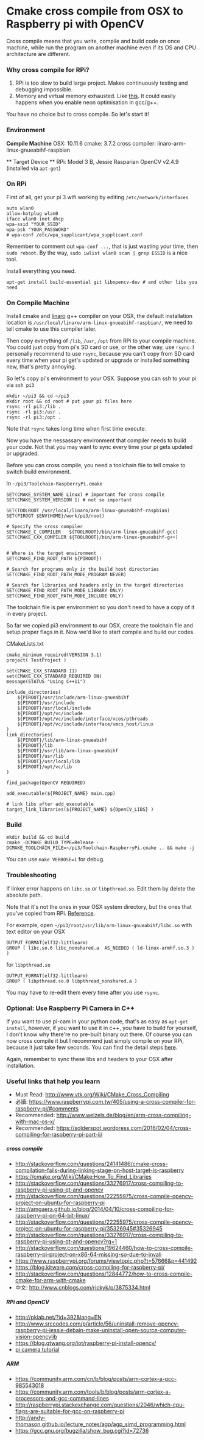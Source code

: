 # Cmake cross compile from OSX to Raspberry pi with OpenCV

Cross compile means that you write, compile and build code on once machine, while run the program on another machine even if its OS and CPU architecture are different.

### Why cross compile for RPi?

1. RPi is too slow to build large project. Makes continuously testing and debugging impossible.
2. Memory and virtual memory exhausted. Like [this](https://www.google.com.tw/search?client=safari&rls=en&q=raspberrypi+compile+virtual+memory+exhausted&ie=UTF-8&oe=UTF-8&gfe_rd=cr&ei=3MScWKfwGLT48Aeto7jACA). It could easily happens when you enable neon optimisation in gcc/g++.

You have no choice but to cross compile. So let's start it!

### Environment

**Compile Machine**
OSX: 10.11.6
cmake: 3.7.2
cross compiler: linaro-arm-linux-gnueabihf-raspbian

** Target Device **
RPi: Model 3 B, Jessie Rasparian
OpenCV v2.4.9 (installed via `apt-get`)

### On RPi

First of all, get your pi 3 wifi working by editing `/etc/network/interfaces`

```
auto wlan0
allow-hotplug wlan0
iface wlan0 inet dhcp
wpa-ssid "YOUR_SSID"
wpa-psk "YOUR_PASSWORD"
# wpa-conf /etc/wpa_supplicant/wpa_supplicant.conf
```

Remember to comment out `wpa-conf ...`, that is just wasting your time, then `sudo reboot`. By the way, `sudo iwlist wlan0 scan | grep ESSID` is a nice tool.

Install everything you need.

```
apt-get install build-essential git libopencv-dev # and other libs you need
```

### On Compile Machine

Install cmake and [linaro](https://www.linaro.org) g++ compiler on your OSX, the default installation location is `/usr/local/linaro/arm-linux-gnueabihf-raspbian/`, we need to tell cmake to use this compiler later.

Then copy everything of `/lib`, `/usr`, `/opt` from RPi to your compile machine. You could just copy from pi's SD card or use, or the other way, use `rsync`. I personally recommend to use `rsync`, because you can't copy from SD card every time when your pi get's updated or upgrade or installed something new, that's pretty annoying.

So let's copy pi's environment to your OSX. Suppose you can ssh to your pi via `ssh pi3`

```
mkdir ~/pi3 && cd ~/pi3
mkdir root && cd root # put your pi files here
rsync -rl pi3:/lib . 
rsync -rl pi3:/usr .
rsync -rl pi3:/opt .
```

Note that `rsync` takes long time when first time execute. 

Now you have the nessassary environment that compiler needs to build your code. Not that you may want to sync every time your pi gets updated or upgraded.

Before you can cross compile, you need a toolchain file to tell cmake to switch build environment.

In `~/pi3/Toolchain-RaspberryPi.cmake`

```
SET(CMAKE_SYSTEM_NAME Linux) # important for cross compile
SET(CMAKE_SYSTEM_VERSION 1) # not so important

SET(TOOLROOT /usr/local/linaro/arm-linux-gnueabihf-raspbian)
SET(PIROOT $ENV{HOME}/work/pi3/root)

# Specify the cross compiler
SET(CMAKE_C_COMPILER   ${TOOLROOT}/bin/arm-linux-gnueabihf-gcc)
SET(CMAKE_CXX_COMPILER ${TOOLROOT}/bin/arm-linux-gnueabihf-g++)


# Where is the target environment
SET(CMAKE_FIND_ROOT_PATH ${PIROOT})

# Search for programs only in the build host directories
SET(CMAKE_FIND_ROOT_PATH_MODE_PROGRAM NEVER)

# Search for libraries and headers only in the target directories
SET(CMAKE_FIND_ROOT_PATH_MODE_LIBRARY ONLY)
SET(CMAKE_FIND_ROOT_PATH_MODE_INCLUDE ONLY)
```

The toolchain file is per environment so you don't need to have a copy of it in every project. 

So far we copied pi3 environment to our OSX, create the toolchain file and setup proper flags in it. Now we'd like to start compile and build our codes.

CMakeLists.txt

```
cmake_minimum_required(VERSION 3.1)
project( TestProject )

set(CMAKE_CXX_STANDARD 11)
set(CMAKE_CXX_STANDARD_REQUIRED ON)
message(STATUS "Using C++11")

include_directories( 
    ${PIROOT}/usr/include/arm-linux-gnueabihf
    ${PIROOT}/usr/include
    ${PIROOT}/usr/local/include
    ${PIROOT}/opt/vc/include 
    ${PIROOT}/opt/vc/include/interface/vcos/pthreads 
    ${PIROOT}/opt/vc/include/interface/vmcs_host/linux 
)
link_directories( 
    ${PIROOT}/lib/arm-linux-gnueabihf 
    ${PIROOT}/lib
    ${PIROOT}/usr/lib/arm-linux-gnueabihf 
    ${PIROOT}/usr/lib
    ${PIROOT}/usr/local/lib
    ${PIROOT}/opt/vc/lib 
)

find_package(OpenCV REQUIRED)

add_executable(${PROJECT_NAME} main.cpp)

# link libs after add_executable
target_link_libraries(${PROJECT_NAME} ${OpenCV_LIBS} )
```

### Build

```
mkdir build && cd build
cmake -DCMAKE_BUILD_TYPE=Release -DCMAKE_TOOLCHAIN_FILE=~/pi3/Toolchain-RaspberryPi.cmake .. && make -j
```

You can use `make VERBOSE=1` for debug.

### Troubleshooting

If linker error happens on `libc.so` or `libpthread.so`. Edit them by delete the absolute path. 

Note that it's not the ones in your OSX system directory, but the ones that you've copied from RPi. [Reference](https://www.raspberrypi.org/forums/viewtopic.php?f=33&t=37658).

For example, open `~/pi3/root/usr/lib/arm-linux-gnueabihf/libc.so` with text editor on your OSX

```
OUTPUT_FORMAT(elf32-littlearm)
GROUP ( libc.so.6 libc_nonshared.a  AS_NEEDED ( ld-linux-armhf.so.3 ) )
```

for `libpthread.so`

```
OUTPUT_FORMAT(elf32-littlearm)
GROUP ( libpthread.so.0 libpthread_nonshared.a )
```

You may have to re-edit them every time after you use `rsync`.

### Optional: Use Raspberry Pi Camera in C++

If you want to use pi-cam in your python code, that's as easy as `apt-get install`, however, if you want to use it in c++, you have to build for yourself, I don't know why there're no pre-built binary out there. Of course you can now cross compile it but I recommend just simply compile on your RPi,  because it just take few seconds. You can find the detail steps [here](http://www.uco.es/investiga/grupos/ava/node/40). 

Again, remember to sync these libs and headers to your OSX after installation.

### Useful links that help you learn

* Must Read: http://www.vtk.org/Wiki/CMake_Cross_Compiling
* 必讀: https://www.raspberrypi.com.tw/405/using-a-cross-compiler-for-raspberry-pi/#comments
* Recommended: http://www.welzels.de/blog/en/arm-cross-compiling-with-mac-os-x/
* Recommended: https://solderspot.wordpress.com/2016/02/04/cross-compiling-for-raspberry-pi-part-ii/

##### cross compile

* http://stackoverflow.com/questions/24141486/cmake-cross-compilation-fails-during-linking-stage-on-host-target-is-raspberry
* https://cmake.org/Wiki/CMake:How_To_Find_Libraries
* http://stackoverflow.com/questions/33276917/cross-compiling-to-raspberry-pi-using-qt-and-opencv
* http://stackoverflow.com/questions/22255975/cross-compile-opencv-project-on-ubuntu-for-raspberry-pi
* http://amgaera.github.io/blog/2014/04/10/cross-compiling-for-raspberry-pi-on-64-bit-linux/
* http://stackoverflow.com/questions/22255975/cross-compile-opencv-project-on-ubuntu-for-raspberry-pi/35326945#35326945
* http://stackoverflow.com/questions/33276917/cross-compiling-to-raspberry-pi-using-qt-and-opencv?rq=1
* http://stackoverflow.com/questions/19624460/how-to-cross-compile-raspberry-pi-project-on-x86-64-missing-so-due-to-invali
* https://www.raspberrypi.org/forums/viewtopic.php?t=57666&p=441492
* https://blog.kitware.com/cross-compiling-for-raspberry-pi/
* http://stackoverflow.com/questions/12844772/how-to-cross-compile-cmake-for-arm-with-cmake
* 中文: http://www.cnblogs.com/rickyk/p/3875334.html

##### RPi and OpenCV

* http://pklab.net/?id=392&lang=EN
* http://www.srccodes.com/p/article/56/uninstall-remove-opencv-raspberry-pi-jessie-debain-make-uninstall-open-source-computer-vision-opencvlib
* https://blog.gtwang.org/iot/raspberry-pi-install-opencv/
* [pi camera tutorial](http://www.uco.es/investiga/grupos/ava/node/40)

##### ARM

* https://community.arm.com/cn/b/blog/posts/arm-cortex-a-gcc-985543018
* https://community.arm.com/tools/b/blog/posts/arm-cortex-a-processors-and-gcc-command-lines
* http://raspberrypi.stackexchange.com/questions/2046/which-cpu-flags-are-suitable-for-gcc-on-raspberry-pi
* http://andy-thomason.github.io/lecture_notes/agp/agp_simd_programming.html
* https://gcc.gnu.org/bugzilla/show_bug.cgi?id=72736
